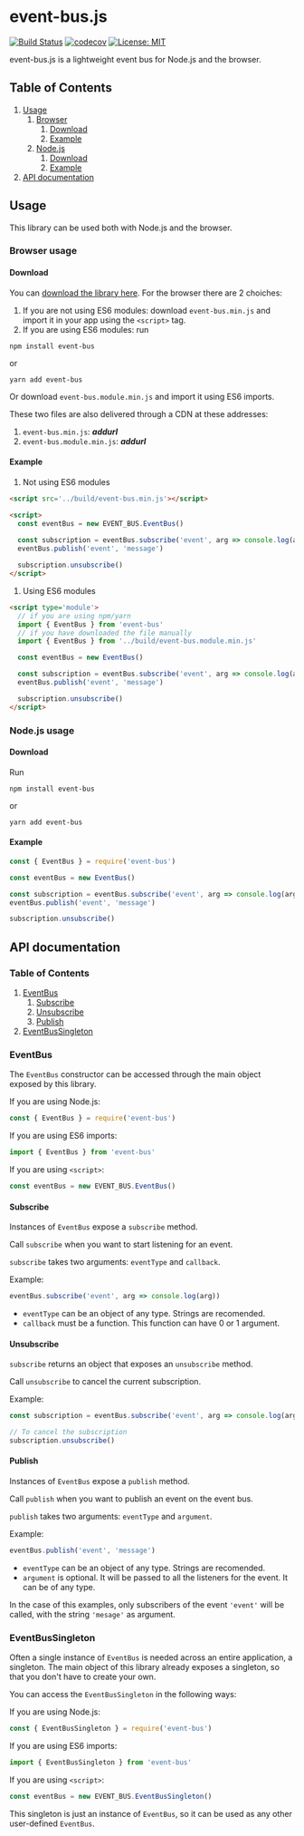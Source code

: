 # event-bus.js

[![Build Status](https://travis-ci.com/PierfrancescoSoffritti/event-bus.svg?branch=master)](https://travis-ci.com/PierfrancescoSoffritti/event-bus) [![codecov](https://codecov.io/gh/PierfrancescoSoffritti/event-bus/branch/master/graph/badge.svg)](https://codecov.io/gh/PierfrancescoSoffritti/event-bus) [![License: MIT](https://img.shields.io/badge/License-MIT-blue.svg)](https://opensource.org/licenses/MIT)

event-bus.js is a lightweight event bus for Node.js and the browser.

## Table of Contents
1. [Usage](#Usage)
    1. [Browser](#Browser-usage)
        1. [Download](#Download)
        2. [Example](#Example)
    1. [Node.js](#Node.js-usage)
        1. [Download](#Download)
        2. [Example](#Example)
2. [API documentation](#API-documentation)

## Usage
This library can be used both with Node.js and the browser.

### Browser usage

#### Download
You can [download the library here](./build). For the browser there are 2 choiches: 
1. If you are not using ES6 modules: download `event-bus.min.js` and import it in your app using the `<script>` tag.
2. If you are using ES6 modules: run 
```
npm install event-bus 
```
or
```
yarn add event-bus 
```
Or download `event-bus.module.min.js` and import it using ES6 imports.

These two files are also delivered through a CDN at these addresses:
1. `event-bus.min.js`: ___addurl___
2. `event-bus.module.min.js`: ___addurl___

#### Example
1. Not using ES6 modules
```html
<script src='../build/event-bus.min.js'></script>

<script>
  const eventBus = new EVENT_BUS.EventBus()
            
  const subscription = eventBus.subscribe('event', arg => console.log(arg))
  eventBus.publish('event', 'message')

  subscription.unsubscribe()
</script>
```

1. Using ES6 modules
```html
<script type='module'>
  // if you are using npm/yarn
  import { EventBus } from 'event-bus'
  // if you have downloaded the file manually
  import { EventBus } from '../build/event-bus.module.min.js'

  const eventBus = new EventBus()

  const subscription = eventBus.subscribe('event', arg => console.log(arg))
  eventBus.publish('event', 'message')

  subscription.unsubscribe()
</script>
```

### Node.js usage

#### Download
Run
```
npm install event-bus 
```
or
```
yarn add event-bus 
```
#### Example
```javascript
const { EventBus } = require('event-bus')

const eventBus = new EventBus()

const subscription = eventBus.subscribe('event', arg => console.log(arg))
eventBus.publish('event', 'message')

subscription.unsubscribe()
```

## API documentation

### Table of Contents
1. [EventBus](#EventBus)
    1. [Subscribe](#Subscribe)
    1. [Unsubscribe](#Unsubscribe)
    1. [Publish](#Publish)
2. [EventBusSingleton](#EventBusSingleton)

### EventBus
The `EventBus` constructor can be accessed through the main object exposed by this library.

If you are using Node.js:
```javascript
const { EventBus } = require('event-bus')
```

If you are using ES6 imports:
```javascript
import { EventBus } from 'event-bus'
```

If you are using `<script>`:
```javascript
const eventBus = new EVENT_BUS.EventBus()
```

#### Subscribe
Instances of `EventBus` expose a `subscribe` method.

Call `subscribe` when you want to start listening for an event.

`subscribe` takes two arguments: `eventType` and `callback`.

Example:
```javascript
eventBus.subscribe('event', arg => console.log(arg))
```
- `eventType` can be an object of any type. Strings are recomended.
- `callback` must be a function. This function can have 0 or 1 argument.

#### Unsubscribe
`subscribe` returns an object that exposes an `unsubscribe` method.

Call `unsubscribe` to cancel the current subscription.

Example:
```javascript
const subscription = eventBus.subscribe('event', arg => console.log(arg))

// To cancel the subscription
subscription.unsubscribe()
```

#### Publish
Instances of `EventBus` expose a `publish` method.

Call `publish` when you want to publish an event on the event bus.

`publish` takes two arguments: `eventType` and `argument`.

Example:
```javascript
eventBus.publish('event', 'message')
```
- `eventType` can be an object of any type. Strings are recomended.
- `argument` is optional. It will be passed to all the listeners for the event. It can be of any type.

In the case of this examples, only subscribers of the event `'event'` will be called, with the string `'mesage'` as argument.

### EventBusSingleton
Often a single instance of `EventBus` is needed across an entire application, a singleton. The main object of this library already exposes a singleton, so that you don't have to create your own.

You can access the `EventBusSingleton` in the following ways: 

If you are using Node.js:
```javascript
const { EventBusSingleton } = require('event-bus')
```

If you are using ES6 imports:
```javascript
import { EventBusSingleton } from 'event-bus'
```

If you are using `<script>`:
```javascript
const eventBus = new EVENT_BUS.EventBusSingleton()
```

This singleton is just an instance of `EventBus`, so it can be used as any other user-defined `EventBus`.